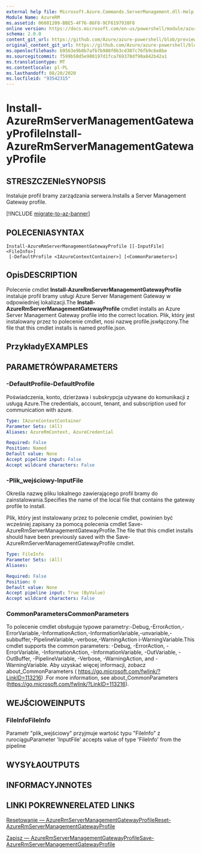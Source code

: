 ```yaml
---
external help file: Microsoft.Azure.Commands.ServerManagement.dll-Help.xml
Module Name: AzureRM
ms.assetid: 06081209-BBE5-4F76-86F8-9CF6197938F8
online version: https://docs.microsoft.com/en-us/powershell/module/azurerm.servermanagement/install-azurermservermanagementgatewayprofile
schema: 2.0.0
content_git_url: https://github.com/Azure/azure-powershell/blob/preview/src/ResourceManager/ServerManagement/Commands.ServerManagement/help/Install-AzureRmServerManagementGatewayProfile.md
original_content_git_url: https://github.com/Azure/azure-powershell/blob/preview/src/ResourceManager/ServerManagement/Commands.ServerManagement/help/Install-AzureRmServerManagementGatewayProfile.md
ms.openlocfilehash: b9563e9b8b7afb7b980f0b3cd307c76fb9c6e8be
ms.sourcegitcommit: f599b50d5e980197d1fca769378df90a842b42a1
ms.translationtype: MT
ms.contentlocale: pl-PL
ms.lasthandoff: 08/20/2020
ms.locfileid: "93542315"
---
```

# <span data-ttu-id="6a2ab-101">Install-AzureRmServerManagementGatewayProfile</span><span class="sxs-lookup"><span data-stu-id="6a2ab-101">Install-AzureRmServerManagementGatewayProfile</span></span>

## <span data-ttu-id="6a2ab-102">STRESZCZENIe</span><span class="sxs-lookup"><span data-stu-id="6a2ab-102">SYNOPSIS</span></span>
<span data-ttu-id="6a2ab-103">Instaluje profil bramy zarządzania serwera.</span><span class="sxs-lookup"><span data-stu-id="6a2ab-103">Installs a Server Management Gateway profile.</span></span>

[!INCLUDE [migrate-to-az-banner](../../includes/migrate-to-az-banner.md)]

## <span data-ttu-id="6a2ab-104">POLECENIA</span><span class="sxs-lookup"><span data-stu-id="6a2ab-104">SYNTAX</span></span>

```
Install-AzureRmServerManagementGatewayProfile [[-InputFile] <FileInfo>]
 [-DefaultProfile <IAzureContextContainer>] [<CommonParameters>]
```

## <span data-ttu-id="6a2ab-105">Opis</span><span class="sxs-lookup"><span data-stu-id="6a2ab-105">DESCRIPTION</span></span>
<span data-ttu-id="6a2ab-106">Polecenie cmdlet **Install-AzureRmServerManagementGatewayProfile** instaluje profil bramy usługi Azure Server Management Gateway w odpowiedniej lokalizacji.</span><span class="sxs-lookup"><span data-stu-id="6a2ab-106">The **Install-AzureRmServerManagementGatewayProfile** cmdlet installs an Azure Server Management Gateway profile into the correct location.</span></span>
<span data-ttu-id="6a2ab-107">Plik, który jest instalowany przez to polecenie cmdlet, nosi nazwę profile.jswłączony.</span><span class="sxs-lookup"><span data-stu-id="6a2ab-107">The file that this cmdlet installs is named profile.json.</span></span>

## <span data-ttu-id="6a2ab-108">Przykłady</span><span class="sxs-lookup"><span data-stu-id="6a2ab-108">EXAMPLES</span></span>

## <span data-ttu-id="6a2ab-109">PARAMETRÓW</span><span class="sxs-lookup"><span data-stu-id="6a2ab-109">PARAMETERS</span></span>

### <span data-ttu-id="6a2ab-110">-DefaultProfile</span><span class="sxs-lookup"><span data-stu-id="6a2ab-110">-DefaultProfile</span></span>
<span data-ttu-id="6a2ab-111">Poświadczenia, konto, dzierżawa i subskrypcja używane do komunikacji z usługą Azure.</span><span class="sxs-lookup"><span data-stu-id="6a2ab-111">The credentials, account, tenant, and subscription used for communication with azure.</span></span>

```yaml
Type: IAzureContextContainer
Parameter Sets: (All)
Aliases: AzureRmContext, AzureCredential

Required: False
Position: Named
Default value: None
Accept pipeline input: False
Accept wildcard characters: False
```

### <span data-ttu-id="6a2ab-112">-Plik_wejściowy</span><span class="sxs-lookup"><span data-stu-id="6a2ab-112">-InputFile</span></span>
<span data-ttu-id="6a2ab-113">Określa nazwę pliku lokalnego zawierającego profil bramy do zainstalowania.</span><span class="sxs-lookup"><span data-stu-id="6a2ab-113">Specifies the name of the local file that contains the gateway profile to install.</span></span>

<span data-ttu-id="6a2ab-114">Plik, który jest instalowany przez to polecenie cmdlet, powinien być wcześniej zapisany za pomocą polecenia cmdlet Save-AzureRmServerManagementGatewayProfile.</span><span class="sxs-lookup"><span data-stu-id="6a2ab-114">The file that this cmdlet installs should have been previously saved with the Save-AzureRmServerManagementGatewayProfile cmdlet.</span></span>

```yaml
Type: FileInfo
Parameter Sets: (All)
Aliases: 

Required: False
Position: 0
Default value: None
Accept pipeline input: True (ByValue)
Accept wildcard characters: False
```

### <span data-ttu-id="6a2ab-115">CommonParameters</span><span class="sxs-lookup"><span data-stu-id="6a2ab-115">CommonParameters</span></span>
<span data-ttu-id="6a2ab-116">To polecenie cmdlet obsługuje typowe parametry:-Debug,-ErrorAction,-ErrorVariable,-InformationAction,-InformationVariable,-unvariable,-subbuffer,-PipelineVariable,-verbose,-WarningAction i-WarningVariable.</span><span class="sxs-lookup"><span data-stu-id="6a2ab-116">This cmdlet supports the common parameters: -Debug, -ErrorAction, -ErrorVariable, -InformationAction, -InformationVariable, -OutVariable, -OutBuffer, -PipelineVariable, -Verbose, -WarningAction, and -WarningVariable.</span></span> <span data-ttu-id="6a2ab-117">Aby uzyskać więcej informacji, zobacz about_CommonParameters ( https://go.microsoft.com/fwlink/?LinkID=113216) .</span><span class="sxs-lookup"><span data-stu-id="6a2ab-117">For more information, see about_CommonParameters (https://go.microsoft.com/fwlink/?LinkID=113216).</span></span>

## <span data-ttu-id="6a2ab-118">WEJŚCIOWE</span><span class="sxs-lookup"><span data-stu-id="6a2ab-118">INPUTS</span></span>

### <span data-ttu-id="6a2ab-119">FileInfo</span><span class="sxs-lookup"><span data-stu-id="6a2ab-119">FileInfo</span></span>
<span data-ttu-id="6a2ab-120">Parametr "plik_wejściowy" przyjmuje wartość typu "FileInfo" z rurociągu</span><span class="sxs-lookup"><span data-stu-id="6a2ab-120">Parameter 'InputFile' accepts value of type 'FileInfo' from the pipeline</span></span>

## <span data-ttu-id="6a2ab-121">WYSYŁA</span><span class="sxs-lookup"><span data-stu-id="6a2ab-121">OUTPUTS</span></span>

## <span data-ttu-id="6a2ab-122">INFORMACYJN</span><span class="sxs-lookup"><span data-stu-id="6a2ab-122">NOTES</span></span>

## <span data-ttu-id="6a2ab-123">LINKI POKREWNE</span><span class="sxs-lookup"><span data-stu-id="6a2ab-123">RELATED LINKS</span></span>

[<span data-ttu-id="6a2ab-124">Resetowanie — AzureRmServerManagementGatewayProfile</span><span class="sxs-lookup"><span data-stu-id="6a2ab-124">Reset-AzureRmServerManagementGatewayProfile</span></span>](./Reset-AzureRmServerManagementGatewayProfile.md)

[<span data-ttu-id="6a2ab-125">Zapisz — AzureRmServerManagementGatewayProfile</span><span class="sxs-lookup"><span data-stu-id="6a2ab-125">Save-AzureRmServerManagementGatewayProfile</span></span>](./Save-AzureRmServerManagementGatewayProfile.md)



